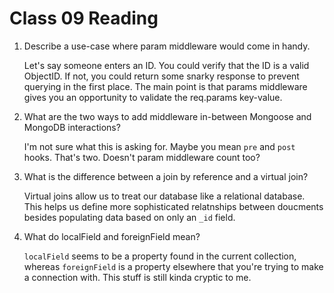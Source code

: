# Class 09 Reading

1. Describe a use-case where param middleware would come in handy.

   Let's say someone enters an ID. You could verify that the ID is a valid ObjectID. If not, you could return some snarky response to prevent querying in the first place. The main point is that params middleware gives you an opportunity to validate the req.params key-value.

2. What are the two ways to add middleware in-between Mongoose and MongoDB interactions?

    I'm not sure what this is asking for. Maybe you mean `pre` and `post` hooks. That's two. Doesn't param middleware count too?

3. What is the difference between a join by reference and a virtual join?
  
    Virtual joins allow us to treat our database like a relational database. This helps us define more sophisticated relatnships between doucments besides populating data based on only an `_id` field.

4. What do localField and foreignField mean?

    `localField` seems to be a property found in the current collection, whereas `foreignField` is a property elsewhere that you're trying to make a connection with. This stuff is still kinda cryptic to me.